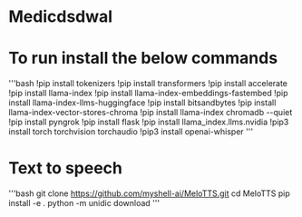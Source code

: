 # Medicdsdwal


# To run install the below commands

'''bash
!pip install tokenizers
!pip install transformers
!pip install accelerate
!pip install llama-index
!pip install llama-index-embeddings-fastembed
!pip install llama-index-llms-huggingface
!pip install bitsandbytes
!pip install llama-index-vector-stores-chroma
!pip install llama-index chromadb --quiet
!pip install pyngrok
!pip install flask
!pip install llama_index.llms.nvidia
!pip3 install torch torchvision torchaudio 
!pip3 install openai-whisper
'''



# Text to speech 

'''bash
git clone https://github.com/myshell-ai/MeloTTS.git
cd MeloTTS
pip install -e .
python -m unidic download
'''

